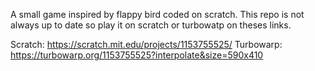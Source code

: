 A small game inspired by flappy bird coded on scratch.
This repo is not always up to date so play it on scratch or turbowatp on theses links.

Scratch: https://scratch.mit.edu/projects/1153755525/
Turbowarp: https://turbowarp.org/1153755525?interpolate&size=590x410
